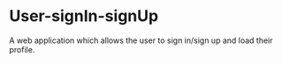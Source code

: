 # User-signIn-signUp
A web application which allows the user to sign in/sign up and load their profile.
